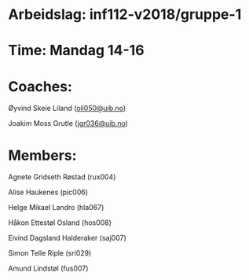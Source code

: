 # Arbeidslag: inf112-v2018/gruppe-1
# Time: Mandag 14-16
# Coaches:
 Øyvind Skeie Liland (oli050@uib.no)
 
 Joakim Moss Grutle (jgr036@uib.no)
# Members:
Agnete Gridseth Røstad	(rux004)

Alise Haukenes	(pic006)

Helge Mikael Landro	(hla067)

Håkon Ettestøl Osland	(hos008)

Eivind Dagsland Halderaker (saj007)

Simon Telle Riple	(sri029)

Amund Lindstøl  (fus007)